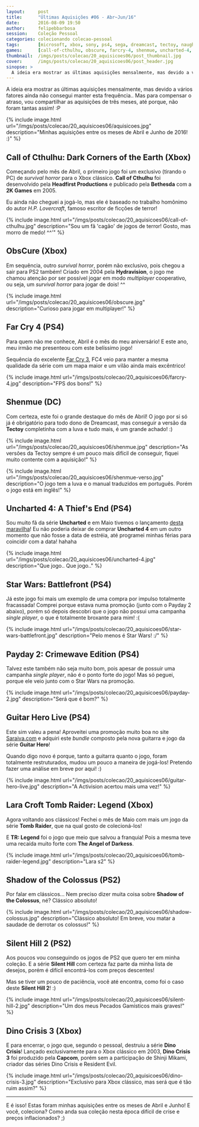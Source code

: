 ```yaml
---
layout:     post
title:      "Últimas Aquisições #06 - Abr~Jun/16"
date:       2016-08-09 19:50
author:     felipebbarbosa
session:    Coleção Pessoal
categories: colecionando colecao-pessoal
tags:       [microsoft, xbox, sony, ps4, sega, dreamcast, tectoy, naughty-dog, tomb-raider, ps2, capcom]
games:      [call-of-cthulhu, obscure, farcry-4, shenmue, uncharted-4, star-wars-battlefront, payday-2, guitar-hero-live, tomb-raider-legend, shadow-of-the-colossus, silent-hill-2, dino-crisis-3]
thumbnail:  /imgs/posts/colecao/20_aquisicoes06/post_thumbnail.jpg
cover:      /imgs/posts/colecao/20_aquisicoes06/post_header.jpg
sinopse: >
  A ideia era mostrar as últimas aquisições mensalmente, mas devido a vários fatores ainda não consegui manter esta frequência.. Mas para compensar o atraso, vou compartilhar com você as aquisições de três meses, até porque, não foram tantas assim! :P
---
```

A ideia era mostrar as últimas aquisições mensalmente, mas devido a vários fatores ainda não consegui manter esta frequência.. Mas para compensar o atraso, vou compartilhar as aquisições de três meses, até porque, não foram tantas assim! :P

{% include image.html url="/imgs/posts/colecao/20_aquisicoes06/aquisicoes.jpg" description="Minhas aquisições entre os meses de Abril e Junho de 2016! :)" %}

## Call of Cthulhu: Dark Corners of the Earth (Xbox)

Começando pelo mês de Abril, o primeiro jogo foi um exclusivo (tirando o PC) de *survival horror* para o Xbox clássico. **Call of Cthulhu** foi desenvolvido pela **Headfirst Productions** e publicado pela **Bethesda** com a **2K Games** em 2005.

Eu ainda não cheguei a jogá-lo, mas ele é baseado no trabalho homônimo do autor *H.P. Lovercraft*, famoso escritor de ficções de terror!

{% include image.html url="/imgs/posts/colecao/20_aquisicoes06/call-of-cthulhu.jpg" description="Sou um fã 'cagão' de jogos de terror! Gosto, mas morro de medo! ^^'" %}

## ObsCure (Xbox)

Em sequência, outro *survival horror*, porém não exclusivo, pois chegou a sair para PS2 também! Criado em 2004 pela **Hydravision**, o jogo me chamou atenção por ser possível jogar em modo *multiplayer* cooperativo, ou seja, um *survival horror* para jogar de dois! ^^

{% include image.html url="/imgs/posts/colecao/20_aquisicoes06/obscure.jpg" description="Curioso para jogar em multiplayer!" %}

## Far Cry 4 (PS4)

Para quem não me conhece, Abril é o mês do meu aniversário! E este ano, meu irmão me presenteou com este belíssimo jogo!

Sequência do excelente [Far Cry 3](/jogando/analise/2013/02/23/analise-farcry-3-xbox-360.html), FC4 veio para manter a mesma qualidade da série com um mapa maior e um vilão ainda mais excêntrico!

{% include image.html url="/imgs/posts/colecao/20_aquisicoes06/farcry-4.jpg" description="FPS dos bons!" %}

## Shenmue (DC)

Com certeza, este foi o grande destaque do mês de Abril! O jogo por si só já é obrigatório para todo dono de Dreamcast, mas conseguir a versão da **Tectoy** completinha com a luva e tudo mais, é um grande achado! :)

{% include image.html url="/imgs/posts/colecao/20_aquisicoes06/shenmue.jpg" description="As versões da Tectoy sempre é um pouco mais difícil de conseguir, fiquei muito contente com a aquisição!" %}

{% include image.html url="/imgs/posts/colecao/20_aquisicoes06/shenmue-verso.jpg" description="O jogo tem a luva e o manual traduzidos em português. Porém o jogo está em inglês!" %}

## Uncharted 4: A Thief's End (PS4)

Sou muito fã da série **Uncharted** e em Maio tivemos o lançamento [desta maravilha](/jogando/analise/2016/05/18/analise-uncharted-4-a-thiefs-end-ps4.html)! Eu não poderia deixar de comprar **Uncharted 4** em um outro momento que não fosse a data de estréia, até programei minhas férias para coincidir com a data! hahaha

{% include image.html url="/imgs/posts/colecao/20_aquisicoes06/uncharted-4.jpg" description="Que jogo.. Que jogo.." %}

## Star Wars: Battlefront (PS4)

Já este jogo foi mais um exemplo de uma compra por impulso totalmente fracassada! Comprei porque estava numa promoção (junto com o Payday 2 abaixo), porém só depois descobri que o jogo não possui uma campanha *single player*, o que é totalmente broxante para mim! :(

{% include image.html url="/imgs/posts/colecao/20_aquisicoes06/star-wars-battlefront.jpg" description="Pelo menos é Star Wars! :/" %}

## Payday 2: Crimewave Edition (PS4)

Talvez este também não seja muito bom, pois apesar de possuir uma campanha *single player*, não é o ponto forte do jogo! Mas só peguei, porque ele veio junto com o Star Wars na promoção.

{% include image.html url="/imgs/posts/colecao/20_aquisicoes06/payday-2.jpg" description="Será que é bom?" %}

## Guitar Hero Live (PS4)

Este sim valeu a pena! Aproveitei uma promoção muito boa no site [Saraiva.com](http://www.saraiva.com.br) e adquiri este *bundle* composto pela nova guitarra e jogo da série **Guitar Hero**!

Quando digo novo é porque, tanto a guitarra quanto o jogo, foram totalmente restruturados, mudou um pouco a maneira de jogá-los! Pretendo fazer uma análise em breve por aqui! :)

{% include image.html url="/imgs/posts/colecao/20_aquisicoes06/guitar-hero-live.jpg" description="A Activision acertou mais uma vez!" %}

## Lara Croft Tomb Raider: Legend (Xbox)

Agora voltando aos clássicos! Fechei o mês de Maio com mais um jogo da série **Tomb Raider**, que na qual gosto de colecioná-los!

E **TR: Legend** foi o jogo que meio que salvou a franquia! Pois a mesma teve uma recaída muito forte com **The Angel of Darkess**.

{% include image.html url="/imgs/posts/colecao/20_aquisicoes06/tomb-raider-legend.jpg" description="Lara s2" %}

## Shadow of the Colossus (PS2)

Por falar em clássicos... Nem preciso dizer muita coisa sobre **Shadow of the Colossus**, né? Clássico absoluto!

{% include image.html url="/imgs/posts/colecao/20_aquisicoes06/shadow-colossus.jpg" description="Clássico absoluto! Em breve, vou matar a saudade de derrotar os colossus!" %}

## Silent Hill 2 (PS2)

Aos poucos vou conseguindo os jogos de PS2 que quero ter em minha coleção. E a série **Silent Hill** com certeza faz parte da minha lista de desejos, porém é difícil encontrá-los com preços descentes!

Mas se tiver um pouco de paciência, você até encontra, como foi o caso deste **Silent Hill 2**! :)

{% include image.html url="/imgs/posts/colecao/20_aquisicoes06/silent-hill-2.jpg" description="Um dos meus Pecados Gamísticos mais graves!" %}

## Dino Crisis 3 (Xbox)

E para encerrar, o jogo que, segundo o pessoal, destruiu a série **Dino Crisis**! Lançado exclusivamente para o Xbox clássico em 2003, **Dino Crisis 3** foi produzido pela **Capcom**, porém sem a participação de Shinji Mikami, criador das séries Dino Crisis e Resident Evil.

{% include image.html url="/imgs/posts/colecao/20_aquisicoes06/dino-crisis-3.jpg" description="Exclusivo para Xbox clássico, mas será que é tão ruim assim?" %}

---

E é isso! Estas foram minhas aquisições entre os meses de Abril e Junho! E você, coleciona? Como anda sua coleção nesta época difícil de crise e preços inflacionados? ;)

